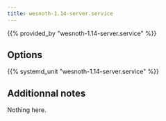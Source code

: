 ```yaml
---
title: wesnoth-1.14-server.service
---
```


{{% provided_by "wesnoth-1.14-server.service" %}}

## Options

{{% systemd_unit "wesnoth-1.14-server.service" %}}

## Additionnal notes

Nothing here.
